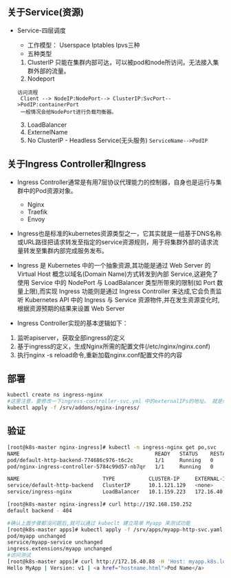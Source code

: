 ## 关于Service(资源)

- Service-四层调度
  - 工作模型： Userspace Iptables Ipvs三种
  - 五种类型
   1. ClusterIP 只能在集群内部可达，可以被pod和node所访问。无法接入集群外部的流量。
   2. Nodeport

   ```
   访问流程
    Client --> NodeIP:NodePort--> ClusterIP:SvcPort-->PodIP:containerPort
    一般情况会给NodePort进行负载均衡器。
   ```
   3. LoadBalancer
   4. ExternelName
   5. No ClusterIP - Headless Service(无头服务)  `ServiceName-->PodIP`


## 关于Ingress Controller和Ingress

- Ingress Controller通常是有用7层协议代理能力的控制器，自身也是运行与集群中的Pod资源对象。
  - Nginx
  - Traefik
  - Envoy

- Ingress也是标准的kubernetes资源类型之一，它其实就是一组基于DNS名称或URL路径把请求转发至指定的service资源规则，用于将集群外部的请求流量转发至集群内部完成服务发布。

- Ingress 是 Kubernetes 中的一个抽象资源,其功能是通过 Web Server 的 Virtual Host 概念以域名(Domain Name)方式转发到內部 Service,这避免了使用 Service 中的 NodePort 与 LoadBalancer 类型所带來的限制(如 Port 数量上限),而实现 Ingress 功能则是通过 Ingress Controller 来达成,它会负责监听 Kubernetes API 中的 Ingress 与 Service 资源物件,并在发生资源变化时,根据资源预期的结果来设置 Web Server

- Ingress Controller实现的基本逻辑如下：

1. 监听apiserver，获取全部ingress的定义
2. 基于ingress的定义，生成Nginx所需的配置文件(/etc/nginx/nginx.conf)
3. 执行nginx -s reload命令,重新加载nginx.conf配置文件的内容


## 部署

```bash
kubectl create ns ingress-nginx
#这里注意，要修改一下ingress-controller-svc.yml 中的externalIPs的地址。 就是你自定义LB的地址。
kubectl apply -f /srv/addons/nginx-ingress/
```

## 验证

```bash
[root@k8s-master nginx-ingress]# kubectl -n ingress-nginx get po,svc
NAME                                            READY   STATUS    RESTARTS   AGE
pod/default-http-backend-774686c976-t6c2c       1/1     Running   0          16h
pod/nginx-ingress-controller-5784c99d57-nb7qr   1/1     Running   0          16h

NAME                           TYPE           CLUSTER-IP     EXTERNAL-IP       PORT(S)                      AGE
service/default-http-backend   ClusterIP      10.1.121.129   <none>            80/TCP                       16h
service/ingress-nginx          LoadBalancer   10.1.159.223   172.16.40.88   80:36780/TCP,443:27505/TCP   16h

[root@k8s-master nginx-ingress]# curl http://192.168.150.252
default backend - 404

#确认上面步骤都沒问题后,就可以通过 kubeclt 建立简单 Myapp 来测试功能
[root@k8s-master apps]# kubectl apply -f /srv/apps/myapp-http-svc.yaml
pod/myapp unchanged
service/myapp-service unchanged
ingress.extensions/myapp unchanged
#访问测试
[root@k8s-master apps]# curl http://172.16.40.88 -H 'Host: myapp.k8s.local'
Hello MyApp | Version: v1 | <a href="hostname.html">Pod Name</a>
```
